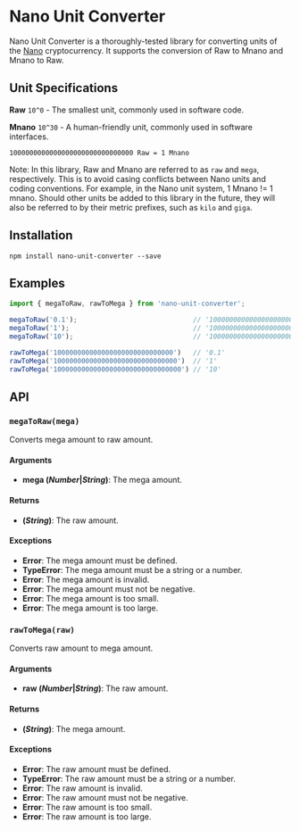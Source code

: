 # Nano Unit Converter

Nano Unit Converter is a thoroughly-tested library for converting units of the [Nano](https://nano.org/en) cryptocurrency. It supports the conversion of Raw to Mnano and Mnano to Raw.

## Unit Specifications

**Raw** `10^0` - The smallest unit, commonly used in software code.

**Mnano** `10^30` - A human-friendly unit, commonly used in software interfaces.

```
1000000000000000000000000000000 Raw = 1 Mnano
```

Note: In this library, Raw and Mnano are referred to as `raw` and `mega`, respectively. This is to avoid casing conflicts between Nano units and coding conventions. For example, in the Nano unit system, 1 Mnano != 1 mnano. Should other units be added to this library in the future, they will also be referred to by their metric prefixes, such as `kilo` and `giga`.

## Installation

```
npm install nano-unit-converter --save
```

## Examples

```js
import { megaToRaw, rawToMega } from 'nano-unit-converter';

megaToRaw('0.1');                             // '100000000000000000000000000000'
megaToRaw('1');                               // '1000000000000000000000000000000'
megaToRaw('10');                              // '10000000000000000000000000000000'

rawToMega('100000000000000000000000000000')   // '0.1'
rawToMega('1000000000000000000000000000000')  // '1'
rawToMega('10000000000000000000000000000000') // '10'
```

## API

### `megaToRaw(mega)`

Converts mega amount to raw amount.

#### Arguments

- **mega (_Number_|_String_)**: The mega amount.

#### Returns

- **(_String_)**: The raw amount.

#### Exceptions

- **Error**: The mega amount must be defined.
- **TypeError**: The mega amount must be a string or a number.
- **Error**: The mega amount is invalid.
- **Error**: The mega amount must not be negative.
- **Error**: The mega amount is too small.
- **Error**: The mega amount is too large.

### `rawToMega(raw)`

Converts raw amount to mega amount.

#### Arguments

- **raw (_Number_|_String_)**: The raw amount.

#### Returns

- **(_String_)**: The mega amount.

#### Exceptions

- **Error**: The raw amount must be defined.
- **TypeError**: The raw amount must be a string or a number.
- **Error**: The raw amount is invalid.
- **Error**: The raw amount must not be negative.
- **Error**: The raw amount is too small.
- **Error**: The raw amount is too large.
